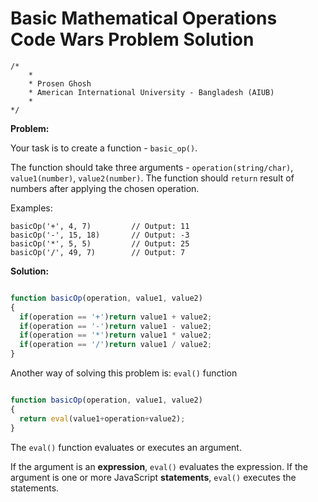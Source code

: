 # Basic Mathematical Operations Code Wars Problem Solution

```
/*
    *
    * Prosen Ghosh
    * American International University - Bangladesh (AIUB)
    *
*/
```

**Problem:**

Your task is to create a function - `basic_op()`.

The function should take three arguments - `operation(string/char)`, `value1(number)`, `value2(number)`. The function should `return` result of numbers after applying the chosen operation.

Examples:
```
basicOp('+', 4, 7)         // Output: 11
basicOp('-', 15, 18)       // Output: -3
basicOp('*', 5, 5)         // Output: 25
basicOp('/', 49, 7)        // Output: 7
```

**Solution:**

```javascript

function basicOp(operation, value1, value2)
{
  if(operation == '+')return value1 + value2;
  if(operation == '-')return value1 - value2;
  if(operation == '*')return value1 * value2;
  if(operation == '/')return value1 / value2;
}
```
Another way of solving this problem is: `eval()` function

```javascript

function basicOp(operation, value1, value2)
{
  return eval(value1+operation+value2);
}
```

The `eval()` function evaluates or executes an argument.

If the argument is an **expression**, `eval()` evaluates the expression. If the argument is one or more JavaScript **statements**, `eval()` executes the statements.
